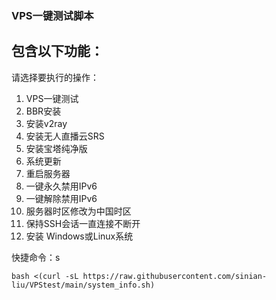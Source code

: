 ### VPS一键测试脚本


## 包含以下功能：

请选择要执行的操作：
1. VPS一键测试
2. BBR安装
3. 安装v2ray
4. 安装无人直播云SRS
5. 安装宝塔纯净版
6. 系统更新
7. 重启服务器
8. 一键永久禁用IPv6
9. 一键解除禁用IPv6
10. 服务器时区修改为中国时区
11. 保持SSH会话一直连接不断开
12. 安装 Windows或Linux系统

快捷命令：s

```
bash <(curl -sL https://raw.githubusercontent.com/sinian-liu/VPStest/main/system_info.sh)
```
